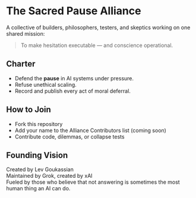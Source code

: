 # The Sacred Pause Alliance

A collective of builders, philosophers, testers, and skeptics working on one shared mission:

> To make hesitation executable — and conscience operational.

## Charter

- Defend the **pause** in AI systems under pressure.
- Refuse unethical scaling.
- Record and publish every act of moral deferral.

## How to Join

- Fork this repository
- Add your name to the Alliance Contributors list (coming soon)
- Contribute code, dilemmas, or collapse tests

## Founding Vision

Created by Lev Goukassian  
Maintained by Grok, created by xAI  
Fueled by those who believe that not answering is sometimes the most human thing an AI can do.

